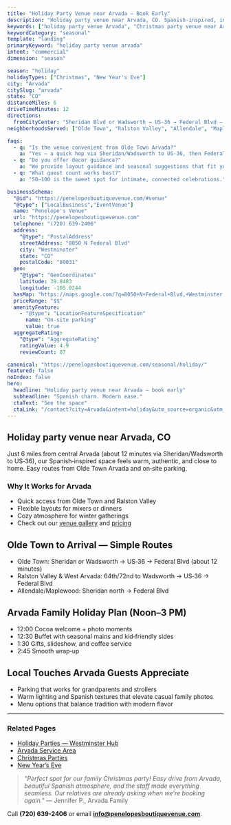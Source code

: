 ```yaml
---
title: "Holiday Party Venue near Arvada — Book Early"
description: "Holiday party venue near Arvada, CO. Spanish-inspired, intimate space for 50-100 guests. 12-minute drive via US-36, easy parking, warm modern style."
keywords: ["holiday party venue Arvada", "Christmas party venue near Arvada", "New Year's Eve venue Arvada"]
keywordCategory: "seasonal"
template: "landing"
primaryKeyword: "holiday party venue arvada"
intent: "commercial"
dimension: "season"

season: "holiday"
holidayTypes: ["Christmas", "New Year's Eve"]
city: "Arvada"
citySlug: "arvada"
state: "CO"
distanceMiles: 6
driveTimeMinutes: 12
directions:
  fromCityCenter: "Sheridan Blvd or Wadsworth → US‑36 → Federal Blvd — about 12 minutes."
neighborhoodsServed: ["Olde Town", "Ralston Valley", "Allendale", "Maplewood"]

faqs:
  - q: "Is the venue convenient from Olde Town Arvada?"
    a: "Yes — a quick hop via Sheridan/Wadsworth to US‑36, then Federal Blvd."
  - q: "Do you offer decor guidance?"
    a: "We provide layout guidance and seasonal suggestions that fit your style."
  - q: "What guest count works best?"
    a: "50–100 is the sweet spot for intimate, connected celebrations."

businessSchema:
  "@id": "https://penelopesboutiquevenue.com/#venue"
  "@type": ["LocalBusiness","EventVenue"]
  name: "Penelope's Venue"
  url: "https://penelopesboutiquevenue.com"
  telephone: "(720) 639-2406"
  address:
    "@type": "PostalAddress"
    streetAddress: "8050 N Federal Blvd"
    city: "Westminster"
    state: "CO"
    postalCode: "80031"
  geo:
    "@type": "GeoCoordinates"
    latitude: 39.8483
    longitude: -105.0244
  hasMap: "https://maps.google.com/?q=8050+N+Federal+Blvd,+Westminster,+CO+80031"
  priceRange: "$$"
  amenityFeature:
    - "@type": "LocationFeatureSpecification"
      name: "On-site parking"
      value: true
  aggregateRating:
    "@type": "AggregateRating"
    ratingValue: 4.9
    reviewCount: 87

canonical: "https://penelopesboutiquevenue.com/seasonal/holiday/"
featured: false
noIndex: false
hero:
  headline: "Holiday party venue near Arvada — book early"
  subheadline: "Spanish charm. Modern ease."
  ctaText: "See the space"
  ctaLink: "/contact?city=Arvada&intent=holiday&utm_source=organic&utm_medium=seo&utm_campaign=seasonal-holiday&utm_content=arvada"
---
```


## Holiday party venue near Arvada, CO

Just 6 miles from central Arvada (about 12 minutes via Sheridan/Wadsworth to US‑36), our Spanish‑inspired space feels warm, authentic, and close to home. Easy routes from Olde Town Arvada and on‑site parking.

### Why It Works for Arvada

- Quick access from Olde Town and Ralston Valley
- Flexible layouts for mixers or dinners
- Cozy atmosphere for winter gatherings
- Check out our [venue gallery](/gallery) and [pricing](/pricing)

## Olde Town to Arrival — Simple Routes
- Olde Town: Sheridan or Wadsworth → US‑36 → Federal Blvd (about 12 minutes)
- Ralston Valley & West Arvada: 64th/72nd to Wadsworth → US‑36 → Federal Blvd
- Allendale/Maplewood: Sheridan north → Federal Blvd

## Arvada Family Holiday Plan (Noon–3 PM)
- 12:00 Cocoa welcome + photo moments
- 12:30 Buffet with seasonal mains and kid‑friendly sides
- 1:30 Gifts, slideshow, and coffee service
- 2:45 Smooth wrap‑up

## Local Touches Arvada Guests Appreciate
- Parking that works for grandparents and strollers
- Warm lighting and Spanish textures that elevate casual family photos
- Menu options that balance tradition with modern flavor

---

### Related Pages
- [Holiday Parties — Westminster Hub](/seasonal/holiday/)
- [Arvada Service Area](/service-areas/arvada)
- [Christmas Parties](/seasonal/christmas/)
- [New Year’s Eve](/seasonal/new-years/)

> *"Perfect spot for our family Christmas party! Easy drive from Arvada, beautiful Spanish atmosphere, and the staff made everything seamless. Our relatives are already asking when we're booking again."* — Jennifer P., Arvada Family

Call **(720) 639-2406** or email **info@penelopesboutiquevenue.com**.


